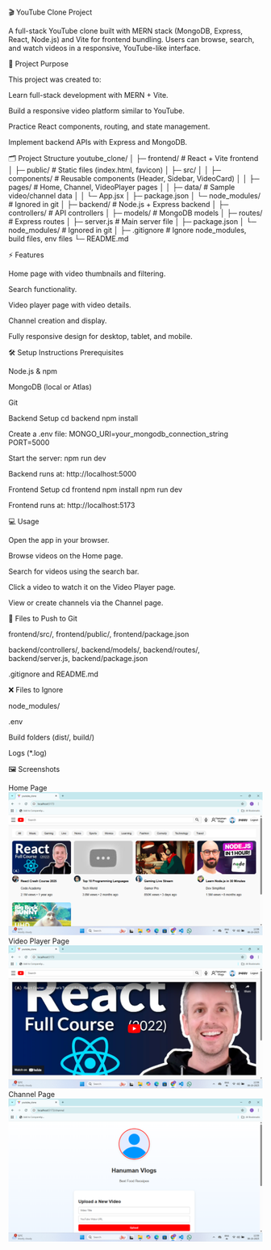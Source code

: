 🎬 YouTube Clone Project

A full-stack YouTube clone built with MERN stack (MongoDB, Express, React, Node.js) and Vite for frontend bundling. Users can browse, search, and watch videos in a responsive, YouTube-like interface.

📌 Project Purpose

This project was created to:

Learn full-stack development with MERN + Vite.

Build a responsive video platform similar to YouTube.

Practice React components, routing, and state management.

Implement backend APIs with Express and MongoDB.

🗂 Project Structure
youtube_clone/
│
├─ frontend/               # React + Vite frontend
│  ├─ public/              # Static files (index.html, favicon)
│  ├─ src/
│  │  ├─ components/       # Reusable components (Header, Sidebar, VideoCard)
│  │  ├─ pages/            # Home, Channel, VideoPlayer pages
│  │  ├─ data/             # Sample video/channel data
│  │  └─ App.jsx
│  ├─ package.json
│  └─ node_modules/        # Ignored in git
│
├─ backend/                # Node.js + Express backend
│  ├─ controllers/         # API controllers
│  ├─ models/              # MongoDB models
│  ├─ routes/              # Express routes
│  ├─ server.js            # Main server file
│  ├─ package.json
│  └─ node_modules/        # Ignored in git
│
├─ .gitignore              # Ignore node_modules, build files, env files
└─ README.md

⚡ Features

Home page with video thumbnails and filtering.

Search functionality.

Video player page with video details.

Channel creation and display.

Fully responsive design for desktop, tablet, and mobile.

🛠 Setup Instructions
Prerequisites

Node.js & npm

MongoDB (local or Atlas)

Git

Backend Setup
cd backend
npm install


Create a .env file:
MONGO_URI=your_mongodb_connection_string
PORT=5000


Start the server:
npm run dev


Backend runs at: http://localhost:5000

Frontend Setup
cd frontend
npm install
npm run dev


Frontend runs at: http://localhost:5173

💻 Usage

Open the app in your browser.

Browse videos on the Home page.

Search for videos using the search bar.

Click a video to watch it on the Video Player page.

View or create channels via the Channel page.

📁 Files to Push to Git

frontend/src/, frontend/public/, frontend/package.json

backend/controllers/, backend/models/, backend/routes/, backend/server.js, backend/package.json

.gitignore and README.md

❌ Files to Ignore

node_modules/

.env

Build folders (dist/, build/)

Logs (*.log)

🖼 Screenshots

Home Page
![Home](images/Home.png)
Video Player Page
![Video Player](images/Videoplayer.png)
Channel Page
![Channel Page](images/Channelpage.png)